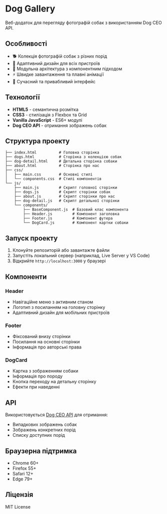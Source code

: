 # Dog Gallery

Веб-додаток для перегляду фотографій собак з використанням Dog CEO API.

## Особливості

- 🐕 Колекція фотографій собак з різних порід
- 📱 Адаптивний дизайн для всіх пристроїв
- 🧩 Модульна архітектура з компонентним підходом
- ⚡ Швидке завантаження та плавні анімації
- 🎨 Сучасний та привабливий інтерфейс

## Технології

- **HTML5** - семантична розмітка
- **CSS3** - стилізація з Flexbox та Grid
- **Vanilla JavaScript** - ES6+ модулі
- **Dog CEO API** - отримання зображень собак

## Структура проекту

```
├── index.html          # Головна сторінка
├── dogs.html           # Сторінка з колекцією собак
├── dog-detail.html     # Детальна сторінка собаки
├── about.html          # Сторінка про нас
├── css/
│   ├── main.css        # Основні стилі
│   └── components.css  # Стилі компонентів
└── js/
    ├── main.js         # Скрипт головної сторінки
    ├── dogs.js         # Скрипт сторінки собак
    ├── about.js        # Скрипт сторінки про нас
    ├── dog-detail.js   # Скрипт детальної сторінки
    └── components/
        ├── BaseComponent.js  # Базовий клас компонента
        ├── Header.js         # Компонент заголовка
        ├── Footer.js         # Компонент футера
        └── DogCard.js        # Компонент картки собаки
```

## Запуск проекту

1. Клонуйте репозиторій або завантажте файли
2. Запустіть локальний сервер (наприклад, Live Server у VS Code)
3. Відкрийте `http://localhost:3000` у браузері

## Компоненти

### Header
- Навігаційне меню з активним станом
- Логотип з посиланням на головну сторінку
- Адаптивний дизайн для мобільних пристроїв

### Footer
- Фіксований внизу сторінки
- Посилання на основні сторінки
- Інформація про авторські права

### DogCard
- Картка з зображенням собаки
- Інформація про породу
- Кнопка переходу на детальну сторінку
- Ефекти при наведенні

## API

Використовується [Dog CEO API](https://dog.ceo/dog-api/) для отримання:
- Випадкових зображень собак
- Зображень конкретних порід
- Списку доступних порід

## Браузерна підтримка

- Chrome 60+
- Firefox 55+
- Safari 12+
- Edge 79+

## Ліцензія

MIT License
